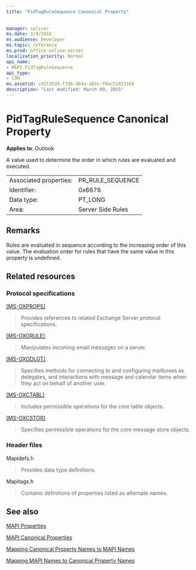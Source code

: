 ```yaml
---
title: "PidTagRuleSequence Canonical Property"
 
 
manager: soliver
ms.date: 3/9/2015
ms.audience: Developer
ms.topic: reference
ms.prod: office-online-server
localization_priority: Normal
api_name:
- MAPI.PidTagRuleSequence
api_type:
- COM
ms.assetid: c42f2539-f7d6-464a-a82c-f0ac51823168
description: "Last modified: March 09, 2015"
---
```


# PidTagRuleSequence Canonical Property

  
  
**Applies to**: Outlook 
  
A value used to determine the order in which rules are evaluated and executed. 
  
|||
|:-----|:-----|
|Associated properties:  <br/> |PR_RULE_SEQUENCE  <br/> |
|Identifier:  <br/> |0x6676  <br/> |
|Data type:  <br/> |PT_LONG  <br/> |
|Area:  <br/> |Server Side Rules  <br/> |
   
## Remarks

Rules are evaluated in sequence according to the increasing order of this value. The evaluation order for rules that have the same value in this property is undefined.
  
## Related resources

### Protocol specifications

[[MS-OXPROPS]](http://msdn.microsoft.com/library/f6ab1613-aefe-447d-a49c-18217230b148%28Office.15%29.aspx)
  
> Provides references to related Exchange Server protocol specifications.
    
[[MS-OXORULE]](http://msdn.microsoft.com/library/70ac9436-501e-43e2-9163-20d2b546b886%28Office.15%29.aspx)
  
> Manipulates incoming email messages on a server.
    
[[MS-OXODLGT]](http://msdn.microsoft.com/library/01a89b11-9c43-4c40-b147-8f6a1ef5a44f%28Office.15%29.aspx)
  
> Specifies methods for connecting to and configuring mailboxes as delegates, and interactions with message and calendar items when they act on behalf of another user.
    
[[MS-OXCTABL]](http://msdn.microsoft.com/library/d33612dc-36a8-4623-8a26-c156cf8aae4b%28Office.15%29.aspx)
  
> Includes permissible operations for the core table objects.
    
[[MS-OXCSTOR]](http://msdn.microsoft.com/library/d42ed1e0-3e77-4264-bd59-7afc583510e2%28Office.15%29.aspx)
  
> Specifies permissible operations for the core message store objects.
    
### Header files

Mapidefs.h
  
> Provides data type definitions.
    
Mapitags.h
  
> Contains definitions of properties listed as alternate names.
    
## See also



[MAPI Properties](mapi-properties.md)
  
[MAPI Canonical Properties](mapi-canonical-properties.md)
  
[Mapping Canonical Property Names to MAPI Names](mapping-canonical-property-names-to-mapi-names.md)
  
[Mapping MAPI Names to Canonical Property Names](mapping-mapi-names-to-canonical-property-names.md)

